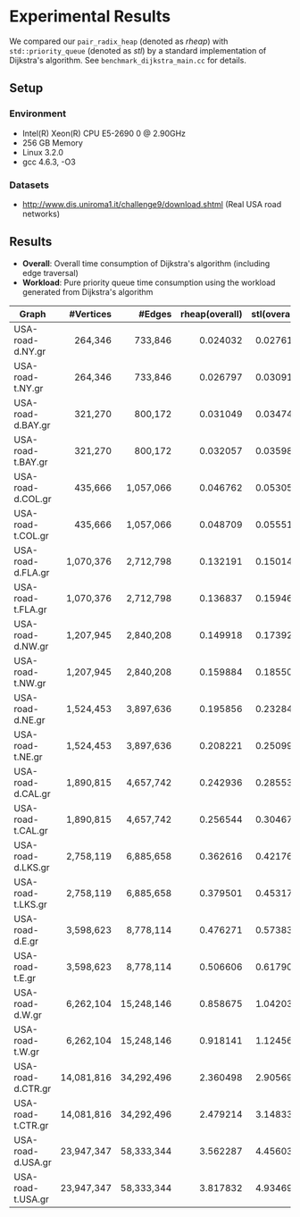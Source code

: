 Experimental Results
=========

We compared our `pair_radix_heap` (denoted as *rheap*) with `std::priority_queue` (denoted as *stl*) by a standard implementation of Dijkstra's algorithm. See `benchmark_dijkstra_main.cc` for details.

## Setup

### Environment

* Intel(R) Xeon(R) CPU E5-2690 0 @ 2.90GHz
* 256 GB Memory
* Linux 3.2.0
* gcc 4.6.3, -O3

### Datasets

* http://www.dis.uniroma1.it/challenge9/download.shtml (Real USA road networks)

## Results

* **Overall**: Overall time consumption of Dijkstra's algorithm (including edge traversal)
* **Workload**: Pure priority queue time consumption using the workload generated from Dijkstra's algorithm

| Graph | #Vertices | #Edges | rheap(overall) | stl(overall) | rheap(workload) | stl(workload) |
| - |-:|-:|-:|-:|-:|-:|
| USA-road-d.NY.gr | 264,346 | 733,846 | 0.024032 | 0.027614 | 0.013619 | 0.019662 |
| USA-road-t.NY.gr | 264,346 | 733,846 | 0.026797 | 0.030916 | 0.014686 | 0.020601 |
| USA-road-d.BAY.gr | 321,270 | 800,172 | 0.031049 | 0.034741 | 0.015932 | 0.022237 |
| USA-road-t.BAY.gr | 321,270 | 800,172 | 0.032057 | 0.035989 | 0.017317 | 0.023417 |
| USA-road-d.COL.gr | 435,666 | 1,057,066 | 0.046762 | 0.053059 | 0.021215 | 0.031727 |
| USA-road-t.COL.gr | 435,666 | 1,057,066 | 0.048709 | 0.055512 | 0.022051 | 0.032772 |
| USA-road-d.FLA.gr | 1,070,376 | 2,712,798 | 0.132191 | 0.150148 | 0.053410 | 0.078457 |
| USA-road-t.FLA.gr | 1,070,376 | 2,712,798 | 0.136837 | 0.159468 | 0.056365 | 0.082315 |
| USA-road-d.NW.gr | 1,207,945 | 2,840,208 | 0.149918 | 0.173923 | 0.060497 | 0.090399 |
| USA-road-t.NW.gr | 1,207,945 | 2,840,208 | 0.159884 | 0.185500 | 0.065148 | 0.095352 |
| USA-road-d.NE.gr | 1,524,453 | 3,897,636 | 0.195856 | 0.232844 | 0.078223 | 0.116773 |
| USA-road-t.NE.gr | 1,524,453 | 3,897,636 | 0.208221 | 0.250998 | 0.082880 | 0.125620 |
| USA-road-d.CAL.gr | 1,890,815 | 4,657,742 | 0.242936 | 0.285539 | 0.097603 | 0.142917 |
| USA-road-t.CAL.gr | 1,890,815 | 4,657,742 | 0.256544 | 0.304676 | 0.103668 | 0.151534 |
| USA-road-d.LKS.gr | 2,758,119 | 6,885,658 | 0.362616 | 0.421768 | 0.137884 | 0.208801 |
| USA-road-t.LKS.gr | 2,758,119 | 6,885,658 | 0.379501 | 0.453178 | 0.145405 | 0.226780 |
| USA-road-d.E.gr | 3,598,623 | 8,778,114 | 0.476271 | 0.573831 | 0.183668 | 0.279030 |
| USA-road-t.E.gr | 3,598,623 | 8,778,114 | 0.506606 | 0.617901 | 0.194780 | 0.301337 |
| USA-road-d.W.gr | 6,262,104 | 15,248,146 | 0.858675 | 1.042036 | 0.320199 | 0.510726 |
| USA-road-t.W.gr | 6,262,104 | 15,248,146 | 0.918141 | 1.124565 | 0.330706 | 0.545862 |
| USA-road-d.CTR.gr | 14,081,816 | 34,292,496 | 2.360498 | 2.905690 | 0.727219 | 1.244478 |
| USA-road-t.CTR.gr | 14,081,816 | 34,292,496 | 2.479214 | 3.148338 | 0.809260 | 1.333198 |
| USA-road-d.USA.gr | 23,947,347 | 58,333,344 | 3.562287 | 4.456032 | 1.222667 | 2.119727 |
| USA-road-t.USA.gr | 23,947,347 | 58,333,344 | 3.817832 | 4.934690 | 1.302186 | 2.266316 |